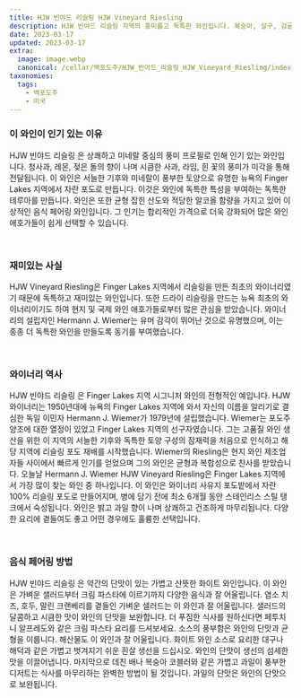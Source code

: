 ```yaml
---
title: HJW 빈야드 리슬링 HJW Vineyard Riesling
description: HJW 빈야드 리슬링 지역의 흥미롭고 독특한 와인입니다. 복숭아, 살구, 감귤 향이 복합적으로 어우러진 밝고 상쾌한 미네랄 중심의 리슬링입니다. 이 와인은 생생한 산도와 단맛과 신맛의 섬세한 균형이 돋보여 다양한 요리와 완벽하게 어울립니다. 상쾌하고 밝고 생동감 넘치는 특성을 지닌 이 독특한 리즐링을 즐겨보세요!
date: 2023-03-17
updated: 2023-03-17
extra:
  image: image.webp
  canonical: /cellar/백포도주/HJW_빈야드_리슬링_HJW_Vineyard_Riesling/index.md
taxonomies:
  tags: 
    - 백포도주
    - 미국
---
```


### 이 와인이 인기 있는 이유

HJW 빈야드 리슬링 은 상쾌하고 미네랄 중심의 풍미 프로필로 인해 인기 있는 와인입니다. 청사과, 레몬, 젖은 돌의 향이 나며 시큼한 사과, 라임, 흰 꽃의 풍미가 미각을 통해 전달됩니다. 이 와인은 서늘한 기후와 미네랄이 풍부한 토양으로 유명한 뉴욕의 Finger Lakes 지역에서 자란 포도로 만듭니다. 이것은 와인에 독특한 특성을 부여하는 독특한 테루아를 만듭니다. 와인은 또한 균형 잡힌 산도와 적당한 알코올 함량을 가지고 있어 이상적인 음식 페어링 와인입니다. 그 인기는 합리적인 가격으로 더욱 강화되어 많은 와인 애호가들이 쉽게 선택할 수 있습니다.

&nbsp;  

### 재미있는 사실

HJW Vineyard Riesling은 Finger Lakes 지역에서 리슬링을 만든 최초의 와이너리였기 때문에 독특하고 재미있는 와인입니다. 또한 드라이 리슬링을 만드는 뉴욕 최초의 와이너리이기도 하여 현지 및 국제 와인 애호가들로부터 많은 관심을 받았습니다. 와이너리의 설립자인 Hermann J. Wiemer는 유머 감각이 뛰어난 것으로 유명했으며, 이는 종종 더 독특한 와인을 만들도록 동기를 부여했습니다.

&nbsp;  

### 와이너리 역사

HJW 빈야드 리슬링 은 Finger Lakes 지역 시그니처 와인의 전형적인 예입니다. HJW 와이너리는 1950년대에 뉴욕의 Finger Lakes 지역에 와서 자신의 이름을 알리기로 결심한 독일 이민자 Hermann J. Wiemer가 1979년에 설립했습니다. Wiemer는 포도주 양조에 대한 열정이 있었고 Finger Lakes 지역의 선구자였습니다. 그는 고품질 와인 생산을 위한 이 지역의 서늘한 기후와 독특한 토양 구성의 잠재력을 처음으로 인식하고 해당 지역에 리슬링 포도 재배를 시작했습니다. Wiemer의 Riesling은 현지 와인 제조업자들 사이에서 빠르게 인기를 얻었으며 그의 와인은 균형과 복합성으로 찬사를 받았습니다. 오늘날 Hermann J. Wiemer HJW Vineyard Riesling은 Finger Lakes 지역에서 가장 많이 찾는 와인 중 하나입니다. 이 와인은 와이너리 사유지 포도밭에서 자란 100% 리슬링 포도로 만들어지며, 병에 담기 전에 최소 6개월 동안 스테인리스 스틸 탱크에서 숙성됩니다. 와인은 밝고 과일 향이 나며 상쾌하고 건조하게 마무리됩니다. 다양한 요리에 곁들여도 좋고 어떤 경우에도 훌륭한 선택입니다.

&nbsp;  

### 음식 페어링 방법

HJW 빈야드 리슬링 은 약간의 단맛이 있는 가볍고 산뜻한 화이트 와인입니다. 이 와인은 가벼운 샐러드부터 크림 파스타에 이르기까지 다양한 음식과 잘 어울립니다. 염소 치즈, 호두, 말린 크랜베리를 곁들인 가벼운 샐러드는 이 와인과 잘 어울립니다. 샐러드의 달콤하고 시큼한 맛이 와인의 단맛을 보완합니다. 더 푸짐한 식사를 원하신다면 페투치니 알프레도와 같은 크림 파스타 요리를 드셔보세요. 소스의 풍부함은 와인의 단맛과 균형을 이룹니다. 해산물도 이 와인과 잘 어울립니다. 화이트 와인 소스로 요리한 대구나 해덕과 같은 가볍고 벗겨지기 쉬운 흰살 생선을 드십시오. 와인의 단맛이 생선의 섬세한 맛을 이끌어냅니다. 마지막으로 데친 배나 복숭아 코블러와 같은 가볍고 과일이 풍부한 디저트는 식사를 마무리하는 완벽한 방법이 될 것입니다. 과일의 단맛은 와인의 단맛으로 보완됩니다.

&nbsp;  
